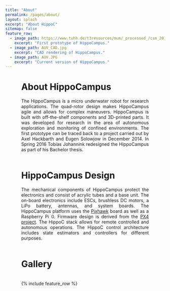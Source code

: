 ```yaml
---
title: "About"
permalink: /pages/about/
layout: splash
excerpt: "About HippoC"
sitemap: false
feature_row:
  - image_path: https://www.tuhh.de/t3resources/mum/_processed_/csm_2014-12-05_10.28.15_nocable_small_34d2a69318.jpg
    excerpt: "First prototype of HippoCampus."   
  - image_path: AUV_CAD.jpg
    excerpt: "CAD rendering of HippoCampus."
  - image_path: AUV.JPG
    excerpt: "Current version of HippoCampus." 
---
```




<div style="margin-left:10%; margin-right:10%; text-align: justify">
  <h1>About HippoCampus</h1>
The HippoCampus is a micro underwater robot for research applications.
The quad-rotor design makes HippoCampus agile and allows for complex maneuvers. 
HippoCampus is built with off-the-shelf components and 3D-printed parts.
It was developed for research in the area of autonomous exploration and monitoring of confined environments.
The first prototype can be traced back to a project carried out by Axel Hackbarth and Eugen Solowjow in December 2014.
In Spring 2016 Tobias Johannink redesigned the HippoCampus as part of his Bachelor thesis.
</div>
<br>

<div style="margin-left:10%; margin-right:10%; text-align: justify">
  <h1>HippoCampus Design</h1>
  The mechanical components of HippoCampus protect the electronics and consist of acrylic tubes and a base unit.
  The on-board electronics include ESCs, brushless DC motors, a LiPo battery, antennas, and system boards.
  The HippoCampus platform uses the <a href="https://pixhawk.org/modules/pixhawk" target="_blank">Pixhawk</a> board as well as a Raspberry Pi 0.
  Firmware design is derived from the <a href="https://github.com/PX4/Firmware" target="_blank">PX4 project</a>. 
  The HippoC stack allows for remote controlled and autonomous operations.
  The HippoC control architecture includes state estimators and controllers for different purposes.
</div>
<br>

<div style="margin-left:10%; margin-right:10%; text-align: justify">
  <h1>Gallery</h1>
</div>
<br>
<div style="width:80%;margin:auto;">{% include feature_row %}</div>

